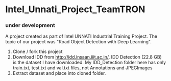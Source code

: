 # Intel_Unnati_Project_TeamTRON

### under development

A project created as part of Intel UNNATI Industrial Training Project. The topic of our project was "Road Object Detection with Deep Learning".

1. Clone / fork this project
2. Download IDD from http://idd.insaan.iiit.ac.in/. IDD Detection (22.8 GB) is the dataset I have downloaded. My IDD_Detection folder here has only train.txt, test.txt and val.txt files, not Annotations and JPEGImages
3. Extract dataset and place into cloned folder.
